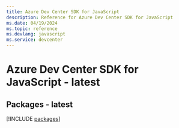 ```yaml
---
title: Azure Dev Center SDK for JavaScript
description: Reference for Azure Dev Center SDK for JavaScript
ms.date: 04/19/2024
ms.topic: reference
ms.devlang: javascript
ms.service: devcenter
---
```

# Azure Dev Center SDK for JavaScript - latest
## Packages - latest
[!INCLUDE [packages](dev-center-index.md)]